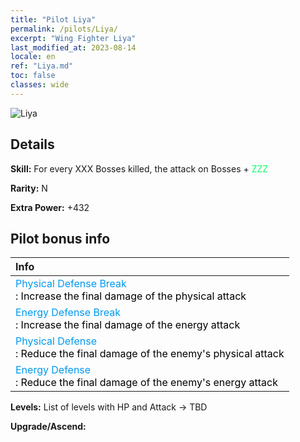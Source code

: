 ```yaml
---
title: "Pilot Liya"
permalink: /pilots/Liya/
excerpt: "Wing Fighter Liya"
last_modified_at: 2023-08-14
locale: en
ref: "Liya.md"
toc: false
classes: wide
---
```



 ![Liya](/images/pilots/aviator_piece_3004.png)

## Details

 **Skill:** For every XXX Bosses killed, the attack on Bosses + <span style="color: #03ff6b">ZZZ</span><br/><span style="color: #000000;"></span> 

 **Rarity:** N 

 **Extra Power:** +432 

## Pilot bonus info

  |  Info |
  |:------|
  | <span style="color: #0099f2">Physical Defense Break</span><br/><span style="color: #000000;">: Increase the final damage of the physical attack</span> |
  | <span style="color: #0099f2">Energy Defense Break</span><br/><span style="color: #000000;">: Increase the final damage of the energy attack</span> |
  | <span style="color: #0099f2">Physical Defense</span><br/><span style="color: #000000;">: Reduce the final damage of the enemy's physical attack</span> |
  | <span style="color: #0099f2">Energy Defense</span><br/><span style="color: #000000;">: Reduce the final damage of the enemy's energy attack</span> |

 **Levels:**  List of levels with HP and Attack -> TBD

 **Upgrade/Ascend:**  


